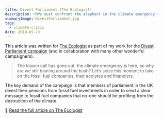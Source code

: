 ```yaml
---
title: Divest Parliament (The Ecologist)
description: "MPs must confront the elephant in the climate emergency room: fossil fuels."
summaryImage: DivestParliament.jpg
tags:
  - climate-crisis
date: 2019-05-23
---
```

This article was written for [The Ecologist](https://theecologist.org/2019/may/23/divest-parliament) as part of my work for the [Divest Parliament campaign](https://gofossilfree.org/uk/divest-parliament/) (and in collaboration with many other wonderful campaigners).

>The klaxon call has gone out, the climate emergency is here, so why are we still beating around the bush? Let’s seize this moment to take on the fossil fuel companies, their acolytes and financiers.

The key demand of the campaign is that members of parliament in the UK divest their pensions from fossil fuel investments in order to send a clear message to fossil fuel companies that no-one should be profiting from the destruction of the climate.

🔗 [Read the full article on The Ecologist](https://theecologist.org/2019/may/23/divest-parliament)
